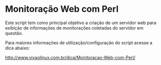 # Monitoração Web com Perl

Este script tem como principal objetivo a criação de um servidor web para exibição de informações de monitorações coletadas do servidor em questão.

Para maiores informações de utilização/configuração do script acesse a dica abaixo:

http://www.vivaolinux.com.br/dica/Monitoracao-Web-com-Perl/
